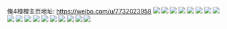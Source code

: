 俺4橙橙主页地址: https://weibo.com/u/7732023958 
![](https://wx4.sinaimg.cn/mw2000/008rgMDQly1h9ew7xdskpj30u0133q8l.jpg) 
![](https://wx4.sinaimg.cn/mw2000/008rgMDQly1h9ew7xzv4fj30u013wwjv.jpg) 
![](https://wx4.sinaimg.cn/mw2000/008rgMDQly1h9ew7yiiigj30u013rwjw.jpg) 
![](https://wx4.sinaimg.cn/mw2000/008rgMDQly1h9ew7yuum2j30u010479s.jpg) 
![](https://wx4.sinaimg.cn/mw2000/008rgMDQly1h7ptt0hz2jj31401jkwoo.jpg) 
![](https://wx4.sinaimg.cn/mw2000/008rgMDQly1h7ptt0s1haj313y1h2k3e.jpg) 
![](https://wx4.sinaimg.cn/mw2000/008rgMDQly1h7ptt08u2zj30ff0vzabw.jpg) 
![](https://wx4.sinaimg.cn/mw2000/008rgMDQly1h7ptt11uj1j31401h4tkk.jpg) 
![](https://wx4.sinaimg.cn/mw2000/008rgMDQly1h7ptt1cnsvj31401kc482.jpg) 
![](https://wx4.sinaimg.cn/mw2000/008rgMDQly1h7ptt1m5d7j311g1kw12o.jpg) 
![](https://wx4.sinaimg.cn/mw2000/008rgMDQly1h7ptt23b8pj31401hw47p.jpg) 
![](https://wx4.sinaimg.cn/mw2000/008rgMDQly1h7ptwjnmeej30ph0cljt7.jpg) 
![](https://wx4.sinaimg.cn/mw2000/008rgMDQly1h5nv6iwe87j30v41aehbr.jpg) 
![](https://wx4.sinaimg.cn/mw2000/008rgMDQly1h5nv6j8usij30wi17cgyz.jpg) 
![](https://wx4.sinaimg.cn/mw2000/008rgMDQly1h5nv6jhyvlj30wi1fo7f5.jpg) 
![](https://wx4.sinaimg.cn/mw2000/008rgMDQly1h5nv6ilvf4j30wi181tvi.jpg) 
![](https://wx4.sinaimg.cn/mw2000/008rgMDQly1h5nv6juvjjj30wi1hjqbf.jpg) 
![](https://wx4.sinaimg.cn/mw2000/008rgMDQly1h5nv6k6gpsj30wi1lqthp.jpg) 

